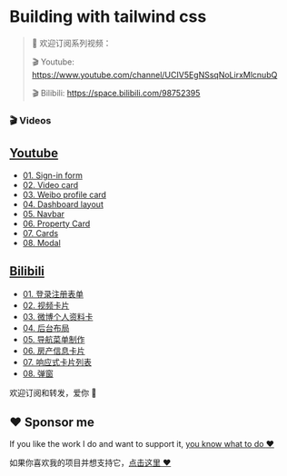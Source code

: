 # Building with tailwind css

> 🤟 欢迎订阅系列视频：
>
> 🎬 Youtube: https://www.youtube.com/channel/UCIV5EgNSsqNoLirxMlcnubQ
>
> 🎬 Bilibili: https://space.bilibili.com/98752395

### 🎬 Videos

## [Youtube](https://www.youtube.com/channel/UCIV5EgNSsqNoLirxMlcnubQ)

- [01. Sign-in form](https://youtu.be/9ehzH3uFB6g)
- [02. Video card](https://youtu.be/gHFWmJRJiQQ)
- [03. Weibo profile card](https://youtu.be/6AkzVRkvxVQ)
- [04. Dashboard layout](https://youtu.be/vR_eKMWaC9w)
- [05. Navbar](https://youtu.be/arIgqc_4nLU)
- [06. Property Card](https://youtu.be/COVOzTcUrHM)
- [07. Cards](https://youtu.be/_i5w6CuJEaI)
- [08. Modal](https://youtu.be/_zQLAz5WoQA)

## [Bilibili](https://space.bilibili.com/98752395)

- [01. 登录注册表单](https://www.bilibili.com/video/av78722157)
- [02. 视频卡片](https://www.bilibili.com/video/av78721410)
- [03. 微博个人资料卡](https://www.bilibili.com/video/av78940181)
- [04. 后台布局](https://www.bilibili.com/video/av79170191)
- [05. 导航菜单制作](https://www.bilibili.com/video/av79673925)
- [06. 房产信息卡片](https://www.bilibili.com/video/av80681363)
- [07. 响应式卡片列表](https://www.bilibili.com/video/av82772190/)
- [08. 弹窗](https://www.bilibili.com/video/BV1p7411U7yW/)

欢迎订阅和转发，爱你 🤟

## :heart: Sponsor me 

If you like the work I do and want to support it, [you know what to do :heart:](https://github.com/sponsors/overtrue)

如果你喜欢我的项目并想支持它，[点击这里 :heart:](https://github.com/sponsors/overtrue)
